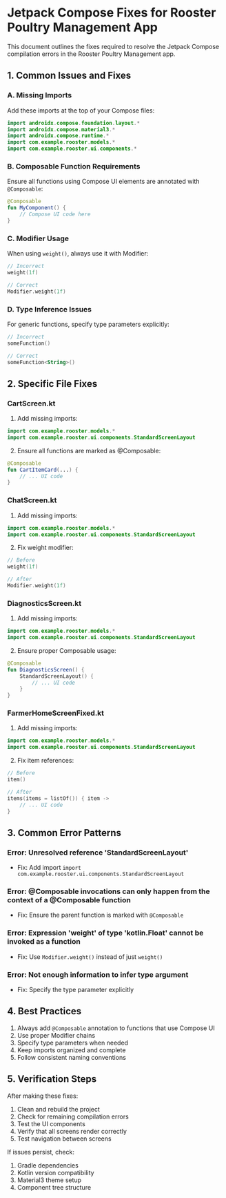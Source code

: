 # Jetpack Compose Fixes for Rooster Poultry Management App

This document outlines the fixes required to resolve the Jetpack Compose compilation errors in the Rooster Poultry Management app.

## 1. Common Issues and Fixes

### A. Missing Imports
Add these imports at the top of your Compose files:

```kotlin
import androidx.compose.foundation.layout.*
import androidx.compose.material3.*
import androidx.compose.runtime.*
import com.example.rooster.models.*
import com.example.rooster.ui.components.*
```

### B. Composable Function Requirements
Ensure all functions using Compose UI elements are annotated with `@Composable`:

```kotlin
@Composable
fun MyComponent() {
    // Compose UI code here
}
```

### C. Modifier Usage
When using `weight()`, always use it with Modifier:

```kotlin
// Incorrect
weight(1f)

// Correct
Modifier.weight(1f)
```

### D. Type Inference Issues
For generic functions, specify type parameters explicitly:

```kotlin
// Incorrect
someFunction()

// Correct
someFunction<String>()
```

## 2. Specific File Fixes

### CartScreen.kt
1. Add missing imports:
```kotlin
import com.example.rooster.models.*
import com.example.rooster.ui.components.StandardScreenLayout
```

2. Ensure all functions are marked as @Composable:
```kotlin
@Composable
fun CartItemCard(...) {
    // ... UI code
}
```

### ChatScreen.kt
1. Add missing imports:
```kotlin
import com.example.rooster.models.*
import com.example.rooster.ui.components.StandardScreenLayout
```

2. Fix weight modifier:
```kotlin
// Before
weight(1f)

// After
Modifier.weight(1f)
```

### DiagnosticsScreen.kt
1. Add missing imports:
```kotlin
import com.example.rooster.models.*
import com.example.rooster.ui.components.StandardScreenLayout
```

2. Ensure proper Composable usage:
```kotlin
@Composable
fun DiagnosticsScreen() {
    StandardScreenLayout() {
        // ... UI code
    }
}
```

### FarmerHomeScreenFixed.kt
1. Add missing imports:
```kotlin
import com.example.rooster.models.*
import com.example.rooster.ui.components.StandardScreenLayout
```

2. Fix item references:
```kotlin
// Before
item()

// After
items(items = listOf()) { item ->
    // ... UI code
}
```

## 3. Common Error Patterns

### Error: Unresolved reference 'StandardScreenLayout'
- Fix: Add import `import com.example.rooster.ui.components.StandardScreenLayout`

### Error: @Composable invocations can only happen from the context of a @Composable function
- Fix: Ensure the parent function is marked with `@Composable`

### Error: Expression 'weight' of type 'kotlin.Float' cannot be invoked as a function
- Fix: Use `Modifier.weight()` instead of just `weight()`

### Error: Not enough information to infer type argument
- Fix: Specify the type parameter explicitly

## 4. Best Practices

1. Always add `@Composable` annotation to functions that use Compose UI
2. Use proper Modifier chains
3. Specify type parameters when needed
4. Keep imports organized and complete
5. Follow consistent naming conventions

## 5. Verification Steps

After making these fixes:
1. Clean and rebuild the project
2. Check for remaining compilation errors
3. Test the UI components
4. Verify that all screens render correctly
5. Test navigation between screens

If issues persist, check:
1. Gradle dependencies
2. Kotlin version compatibility
3. Material3 theme setup
4. Component tree structure
